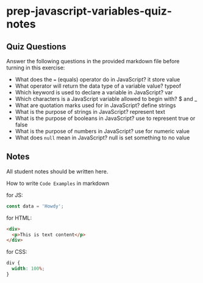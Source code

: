 # prep-javascript-variables-quiz-notes

## Quiz Questions

Answer the following questions in the provided markdown file before turning in this exercise:

- What does the `=` (equals) operator do in JavaScript?
  it store value
- What operator will return the data type of a variable value?
  typeof
- Which keyword is used to declare a variable in JavaScript?
  var
- Which characters is a JavaScript variable allowed to begin with?
  $ and \_
- What are quotation marks used for in JavaScript?
  define strings
- What is the purpose of strings in JavaScript?
  represent text
- What is the purpose of booleans in JavaScript?
  use to represent true or false
- What is the purpose of numbers in JavaScript?
  use for numeric value
- What does `null` mean in JavaScript?
  null is set something to no value

## Notes

All student notes should be written here.

How to write `Code Examples` in markdown

for JS:

```javascript
const data = 'Howdy';
```

for HTML:

```html
<div>
  <p>This is text content</p>
</div>
```

for CSS:

```css
div {
  width: 100%;
}
```
